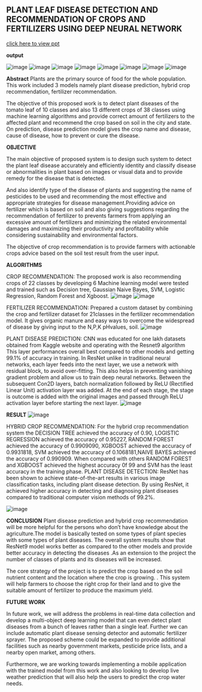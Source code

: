 ## PLANT LEAF DISEASE DETECTION AND RECOMMENDATION OF CROPS AND FERTILIZERS USING DEEP NEURAL NETWORK 
[click here to view ppt](https://docs.google.com/presentation/d/1hyhX96FMG9jVcbzHTkac3pvSfe--ksTA/edit?usp=sharing&ouid=109400921624374952423&rtpof=true&sd=true)



**output**

![image](https://github.com/user-attachments/assets/72688f3c-093c-430a-95c5-f044c57c1103)
![image](https://github.com/user-attachments/assets/c64bb2e1-68f9-4b6f-8525-96f18f73f1d9)
![image](https://github.com/user-attachments/assets/aa84bcfe-e2d7-46ef-b4b5-cf4f53e20387)
![image](https://github.com/user-attachments/assets/7f658aad-b610-43a1-bbb8-dcbb0f915446)
![image](https://github.com/user-attachments/assets/a80dadae-c750-4ce4-97c6-79cec4ccf2f2)
![image](https://github.com/user-attachments/assets/56393e0f-19df-4220-a077-d0ffb4d90396)
![image](https://github.com/user-attachments/assets/da41905f-ec97-4549-8747-d9f7aafab033)
![image](https://github.com/user-attachments/assets/f4a8be15-685a-4763-ae46-f91870e67903)


**Abstract**
Plants are the primary source of food for the whole population. This work included 3 models namely plant disease prediction, hybrid crop recommendation, fertilizer recommendation. 

The  objective of this proposed work is to detect plant diseases of the tomato leaf of 10 classes and also 13 different crops of 38 classes using machine learning algorithms and provide correct amount of fertilizers to the affected plant and recommend the crop based on soil in the city and state.
On prediction, disease prediction model gives the crop name and disease, cause of disease, how to prevent or cure the disease. 
  
**OBJECTIVE** 

The main objective of proposed system is to design such system to detect the plant leaf disease accurately and efficiently identity and classify disease or abnormalities in plant based on images or visual data and to provide remedy for the disease that is detected.

And also identify type of  the disease of  plants and suggesting the name of pesticides to be used and recommending the most effective and appropriate strategies for disease management.Providing advice on fertilizer which is based on soil and also giving suggestions regarding the recommendation of fertilizer to prevents farmers from applying an excessive amount of fertilizers and minimizing the related environmental damages and maximizing their productivity and profitability while considering sustainability and environmental factors.

The objective of crop recommendation is to provide farmers with actionable crops advice based on the soil test result from the user input.

**ALGORITHMS**

CROP RECOMMENDATION:
The proposed work is also  recommending crops of 22 classes by developing 6 Machine learning  model were tested and trained such as Decision tree, Gaussian Naive Bayes, SVM, Logistic Regression, Random Forest and Xgboost.
![image](https://github.com/user-attachments/assets/27f7f2c5-d76b-4977-b618-f8f0fe8c65e5)
![image](https://github.com/user-attachments/assets/88950708-e860-4f6a-aaf3-e862d9fba8f1)

FERTILIZER RECOMMENDATION:
Prepared a custom dataset by combining the crop and fertilizer dataset for 21classes in the fertilizer recommendation model.
It gives organic manure and easy ways to overcome the widespread of disease by giving input to the  N,P,K pHvalues, soil.
![image](https://github.com/user-attachments/assets/f4940642-3a15-4fe9-a904-1d046b0e5cc2)

PLANT DISEASE PREDICTION:
CNN was educated for one lakh datasets obtained from Kaggle website and operating with the Resnet9 algorithm This layer performances overall best compared to other models  and getting 99.1% of accuracy in training. 
In ResNet unlike in traditional neural networks, each layer feeds into the next layer, we use a network with residual block, to avoid over-fitting. This also helps in preventing vanishing gradient problem and allow us to train deep neural networks.
Between the subsequent Con2D layers, batch normalization followed by ReLU (Rectified Linear Unit) activation layer was added. At the end of each stage, the stage is outcome is added with the original images and passed through  ReLU activation layer before starting the next layer.
![image](https://github.com/user-attachments/assets/1089a1f7-9ceb-4d70-bc54-3656fe7d474e)

**RESULT**
![image](https://github.com/user-attachments/assets/dde3e85c-119d-433b-9ed2-3e78de65b6d2)

HYBRID  CROP  RECOMMENDATION:
For the hybrid crop recommendation system the DECISION TREE achieved the accuracy of 0.90, LOGISTIC REGRESSION achieved the accuracy of 0.95227, RANDOM FOREST achieved the accuracy of 0.9909090, XGBOOST achieved the accuracy of 0.9931818, SVM achieved the accuracy of 0.1068181,NAIVE BAYES achieved the accuracy of 0.990909.
When compared with others RANDOM FOREST and XGBOOST achieved the highest accuracy 0f 99 and SVM has the least accuracy in the training phase.
PLANT DISEASE DETECTION:
ResNet has been shown to achieve state-of-the-art results in various image classification tasks, including plant disease detection. By using ResNet, it achieved higher accuracy in detecting and diagnosing plant diseases compared to traditional computer vision methods of 99.2%.


![image](https://github.com/user-attachments/assets/8e37e487-ac95-4272-9c56-561fd8db2b78)


**CONCLUSION**
Plant disease prediction and hybrid crop recommendation will be more helpful for the persons who don’t have knowledge about the agriculture.The model is basically tested on some types of plant species with some types of plant diseases. The overall system results show that ResNet9 model works better as compared to the other models and provide better accuracy in detecting the diseases .As an extension to the project the number of classes of plants and its diseases will be increased.

The core strategy of the project is to predict the crop based on the soil nutrient content and the location where the crop is growing. . This system will help farmers to choose the right crop for their land and to give the suitable amount of fertilizer to produce the maximum yield.

**FUTURE WORK**

In future work, we will address the problems in real-time data collection and develop a multi-object deep learning model that can even detect plant diseases from a bunch of leaves rather than a single leaf. Further  we can include automatic plant disease sensing detector and automatic fertilizer sprayer. The proposed scheme could be expanded to provide additional facilities such as nearby government markets, pesticide price lists, and a nearby open market, among others.

Furthermore, we are working towards implementing a mobile application with the trained model from this work and also looking to develop live weather prediction that will also help the users to predict the crop water needs.
